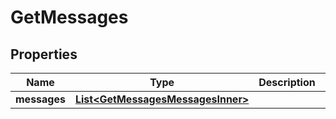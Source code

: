 

# GetMessages


## Properties

| Name | Type | Description | Notes |
|------------ | ------------- | ------------- | -------------|
|**messages** | [**List&lt;GetMessagesMessagesInner&gt;**](GetMessagesMessagesInner.md) |  |  [optional] |



